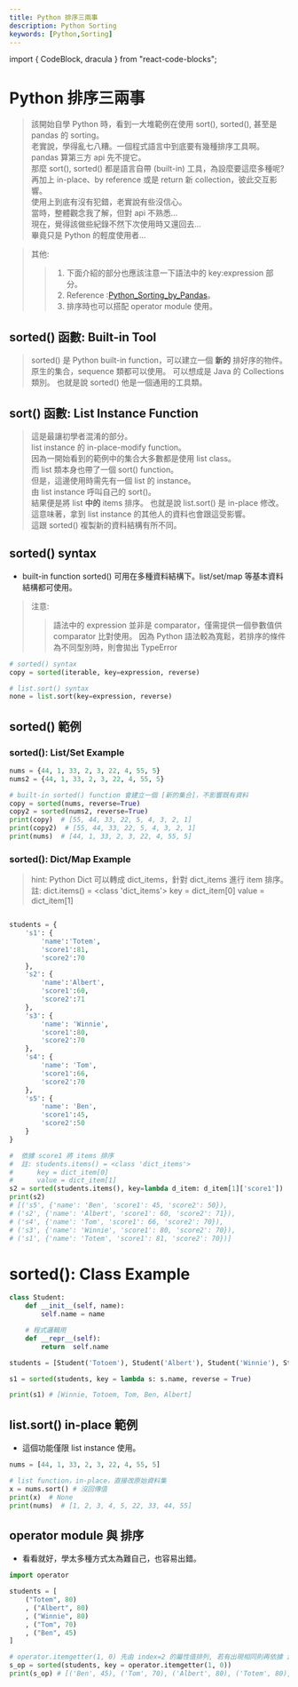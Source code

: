 ```yaml
---
title: Python 排序三兩事
description: Python Sorting
keywords: [Python,Sorting]
---
```

import { CodeBlock, dracula  } from "react-code-blocks";


# Python 排序三兩事
> 該開始自學 Python 時，看到一大堆範例在使用 sort(), sorted(), 甚至是 pandas 的 sorting。    
> 老實說，學得亂七八糟。一個程式語言中到底要有幾種排序工具啊。  
> pandas 算第三方 api 先不提它。  
> 那麼 sort(), sorted() 都是語言自帶 (built-in) 工具，為設麼要這麼多種呢?  
> 再加上 in-place、by reference 或是 return 新 collection，彼此交互影響。  
> 使用上到底有沒有犯錯，老實說有些沒信心。  
> 當時，整體觀念我了解，但對 api 不熟悉...  
> 現在，覺得該做些紀錄不然下次使用時又還回去...  
> 畢竟只是 Python 的輕度使用者...  

> 其他:
>> 1. 下面介紹的部分也應該注意一下語法中的 key:expression 部分。   
>> 2. Reference :[Python_Sorting_by_Pandas](./Python_Sorting_by_Pandas)。 
>> 3. 排序時也可以搭配 operator module 使用。  


## sorted\(\) 函數: Built-in Tool 
> sorted\(\) 是 Python built-in function，可以建立一個 __新的__ 排好序的物件。  
> 原生的集合，sequence 類都可以使用。 
> 可以想成是 Java 的 Collections 類別。 
> 也就是說 sorted\(\) 他是一個通用的工具類。

## sort\(\) 函數: List Instance Function
> 這是最讓初學者混淆的部分。  
> list instance 的 in-place-modify function。  
> 因為一開始看到的範例中的集合大多數都是使用 list class。  
> 而 list 類本身也帶了一個 sort\(\) function。  
> 但是，這邊使用時需先有一個 list 的 instance。  
> 由 list instance 呼叫自己的 sort\(\)。  
> 結果便是將 list __中的__ items 排序。 
> 也就是說 list.sort\(\) 是 in-place 修改。  
> 這意味著，拿到 list instance 的其他人的資料也會跟這受影響。  
> 這跟 sorted\(\) 複製新的資料結構有所不同。  


## sorted\(\) syntax
* built-in function sorted\(\) 可用在多種資料結構下。list/set/map 等基本資料結構都可使用。  

> 注意: 
>> 語法中的 expression 並非是 comparator，僅需提供一個參數值供 comparator 比對使用。 
>> 因為 Python 語法較為寬鬆，若排序的條件為不同型別時，則會拋出 TypeError  
 
```python 
# sorted() syntax
copy = sorted(iterable, key=expression, reverse)

# list.sort() syntax
none = list.sort(key=expression, reverse)
```


## sorted\(\) 範例

### sorted\(\): List/Set Example
```python
nums = {44, 1, 33, 2, 3, 22, 4, 55, 5}
nums2 = {44, 1, 33, 2, 3, 22, 4, 55, 5}

# built-in sorted() function 會建立一個 [新的集合]，不影響既有資料
copy = sorted(nums, reverse=True)
copy2 = sorted(nums2, reverse=True)
print(copy)  # [55, 44, 33, 22, 5, 4, 3, 2, 1]
print(copy2)  # [55, 44, 33, 22, 5, 4, 3, 2, 1]
print(nums)  # [44, 1, 33, 2, 3, 22, 4, 55, 5]

```

### sorted\(\): Dict/Map Example

> hint: Python Dict 可以轉成 dict_items，針對 dict_items 進行 item 排序。
>  註: dict.items() = \<class 'dict_items'\>
>      key = dict_item[0]
>      value = dict_item[1]

```python

students = {
    's1': {
        'name':'Totem',
        'score1':81,
        'score2':70
    },
    's2': {
        'name':'Albert',
        'score1':60,
        'score2':71
    },
    's3': {
        'name': 'Winnie',
        'score1':80,
        'score2':70
    },
    's4': {
        'name': 'Tom',
        'score1':66,
        'score2':70
    },
    's5': {
        'name': 'Ben',
        'score1':45,
        'score2':50
    }
}

#  依據 score1 將 items 排序
#  註: students.items() = <class 'dict_items'>
#      key = dict_item[0]
#      value = dict_item[1]
s2 = sorted(students.items(), key=lambda d_item: d_item[1]['score1'])
print(s2)
# [('s5', {'name': 'Ben', 'score1': 45, 'score2': 50}), 
# ('s2', {'name': 'Albert', 'score1': 60, 'score2': 71}), 
# ('s4', {'name': 'Tom', 'score1': 66, 'score2': 70}), 
# ('s3', {'name': 'Winnie', 'score1': 80, 'score2': 70}), 
# ('s1', {'name': 'Totem', 'score1': 81, 'score2': 70})]
```

# sorted\(\): Class Example

```python
class Student:
    def __init__(self, name):
        self.name = name

    # 程式邏輯用
    def __repr__(self):
        return  self.name

students = [Student('Totoem'), Student('Albert'), Student('Winnie'), Student('Tom'), Student('Ben')]

s1 = sorted(students, key = lambda s: s.name, reverse = True)

print(s1) # [Winnie, Totoem, Tom, Ben, Albert]
```


## list.sort\(\) in-place 範例
* 這個功能僅限 list instance 使用。  

```python
nums = [44, 1, 33, 2, 3, 22, 4, 55, 5]

# list function，in-place，直接改原始資料集
x = nums.sort() # 沒回傳值
print(x)  # None
print(nums)  # [1, 2, 3, 4, 5, 22, 33, 44, 55]

```


## operator module 與 排序
* 看看就好，學太多種方式太為難自己，也容易出錯。  

```python 
import operator

students = [
    ("Totem", 80)
    , ("Albert", 80)
    , ("Winnie", 80)
    , ("Tom", 70)
    , ("Ben", 45)
]

# operator.itemgetter(1, 0) 先由 index=2 的屬性值排列, 若有出現相同則再依據 index=0 排序
s_op = sorted(students, key = operator.itemgetter(1, 0))
print(s_op) # [('Ben', 45), ('Tom', 70), ('Albert', 80), ('Totem', 80), ('Winnie', 80)]
```
